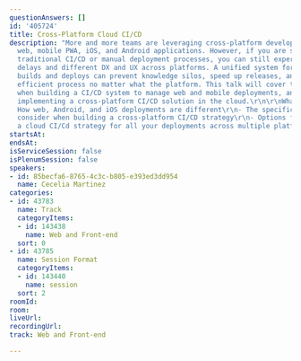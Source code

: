 ```yaml
---
questionAnswers: []
id: '405724'
title: Cross-Platform Cloud CI/CD
description: "More and more teams are leveraging cross-platform development for their
  web, mobile PWA, iOS, and Android applications. However, if you are still leveraging
  traditional CI/CD or manual deployment processes, you can still experience release
  delays and different DX and UX across platforms. A unified system for cross-platform
  builds and deploys can prevent knowledge silos, speed up releases, and ensure an
  efficient process no matter what the platform. This talk will cover the considerations
  when building a CI/CD system to manage web and mobile deployments, and options for
  implementing a cross-platform CI/CD solution in the cloud.\r\n\r\nWhat you'll learn:\r\n-
  How web, Android, and iOS deployments are different\r\n- The specific factors to
  consider when building a cross-platform CI/CD strategy\r\n- Options for implementing
  a cloud CI/Cd strategy for all your deployments across multiple platforms"
startsAt: 
endsAt: 
isServiceSession: false
isPlenumSession: false
speakers:
- id: 85becfa6-8765-4c3c-b805-e393ed3dd954
  name: Cecelia Martinez
categories:
- id: 43783
  name: Track
  categoryItems:
  - id: 143438
    name: Web and Front-end
  sort: 0
- id: 43785
  name: Session Format
  categoryItems:
  - id: 143440
    name: session
  sort: 2
roomId: 
room: 
liveUrl: 
recordingUrl: 
track: Web and Front-end

---
```

